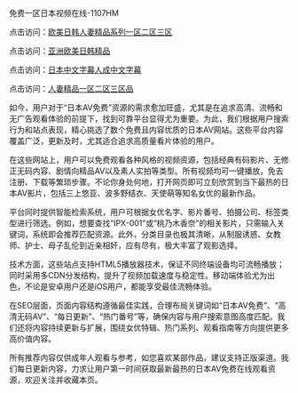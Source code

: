 免费一区日本视频在线-1107HM

点击访问：<a href="https://heiliaoxqkkct.pages.dev">欧美日韩人妻精品系列一区二区三区</a>

点击访问：<a href="https://heiliaoll4qsx.pages.dev">亚洲欧美日韩精品</a>

点击访问：<a href="https://heiliaowt0d7p.pages.dev">日本中文字幕人成中文字幕</a>

点击访问：<a href="https://heiliaoow5kzm.pages.dev">人妻精品一区二区三区品</a>


如今，用户对于“日本AV免费”资源的需求愈加旺盛，尤其是在追求高清、流畅和无广告观看体验的前提下，找到可靠平台显得尤为重要。为此，我们根据用户搜索行为和站点表现，精心挑选了数个免费且内容优质的日本AV网站。这些平台内容覆盖广泛，更新及时，尤其适合追求高质量看片体验的用户。

在这些网站上，用户可以免费观看各种风格的视频资源，包括经典有码影片、无修正无码内容、剧情向精品AV以及素人实拍等类型。所有视频均可一键播放，免去注册、下载等繁琐步骤。不论你身处何地，打开网页即可立刻欣赏到当下最热的日本AV影片，包括三上悠亚、波多野结衣、天使萌等知名女优的最新作品。

平台同时提供智能检索系统，用户可根据女优名字、影片番号、拍摄公司、标签类型进行筛选。例如，想要查找“IPX-001”或“桃乃木香奈”的相关影片，只需输入关键词，系统即会推荐匹配资源。此外，分类目录也极其清晰，从制服诱惑、女教师、护士、母子乱伦到近亲相奸，应有尽有，极大丰富了观影选择。

技术方面，这些站点支持HTML5播放器技术，保证不同终端设备均可流畅播放；同时采用多CDN分发结构，提升了视频加载速度与稳定性。移动端体验尤为出色，不论是安卓用户还是iOS用户，都能享受最佳流畅体验。

在SEO层面，页面内容结构遵循最佳实践，合理布局关键词如“日本AV免费”、“高清无码AV”、“每日更新”、“热门番号”等，确保内容与用户搜索意图高度匹配。我们还将内容持续更新与扩展，围绕女优特辑、热门系列、观看指南等方向提供更多高价值内容。

所有推荐内容仅供成年人观看与参考，如您喜欢某部作品，建议支持正版渠道。我们每日更新内容，力求让用户第一时间获取最新最热的日本AV免费在线观看资源，欢迎关注并收藏本页。



<span style="display:none;">[Canonical link](  )</span>
